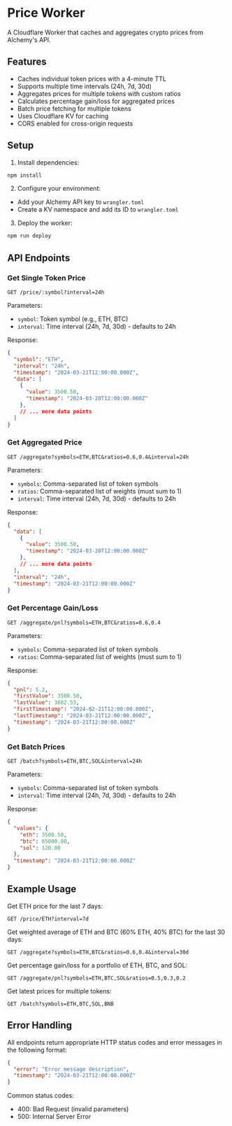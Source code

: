 # Price Worker

A Cloudflare Worker that caches and aggregates crypto prices from Alchemy's API.

## Features

- Caches individual token prices with a 4-minute TTL
- Supports multiple time intervals (24h, 7d, 30d)
- Aggregates prices for multiple tokens with custom ratios
- Calculates percentage gain/loss for aggregated prices
- Batch price fetching for multiple tokens
- Uses Cloudflare KV for caching
- CORS enabled for cross-origin requests

## Setup

1. Install dependencies:
```bash
npm install
```

2. Configure your environment:
- Add your Alchemy API key to `wrangler.toml`
- Create a KV namespace and add its ID to `wrangler.toml`

3. Deploy the worker:
```bash
npm run deploy
```

## API Endpoints

### Get Single Token Price

```
GET /price/:symbol?interval=24h
```

Parameters:
- `symbol`: Token symbol (e.g., ETH, BTC)
- `interval`: Time interval (24h, 7d, 30d) - defaults to 24h

Response:
```json
{
  "symbol": "ETH",
  "interval": "24h",
  "timestamp": "2024-03-21T12:00:00.000Z",
  "data": [
    {
      "value": 3500.50,
      "timestamp": "2024-03-20T12:00:00.000Z"
    },
    // ... more data points
  ]
}
```

### Get Aggregated Price

```
GET /aggregate?symbols=ETH,BTC&ratios=0.6,0.4&interval=24h
```

Parameters:
- `symbols`: Comma-separated list of token symbols
- `ratios`: Comma-separated list of weights (must sum to 1)
- `interval`: Time interval (24h, 7d, 30d) - defaults to 24h

Response:
```json
{
  "data": [
    {
      "value": 3500.50,
      "timestamp": "2024-03-20T12:00:00.000Z"
    },
    // ... more data points
  ],
  "interval": "24h",
  "timestamp": "2024-03-21T12:00:00.000Z"
}
```

### Get Percentage Gain/Loss

```
GET /aggregate/pnl?symbols=ETH,BTC&ratios=0.6,0.4
```

Parameters:
- `symbols`: Comma-separated list of token symbols
- `ratios`: Comma-separated list of weights (must sum to 1)

Response:
```json
{
  "pnl": 5.2,
  "firstValue": 3500.50,
  "lastValue": 3682.53,
  "firstTimestamp": "2024-02-21T12:00:00.000Z",
  "lastTimestamp": "2024-03-21T12:00:00.000Z",
  "timestamp": "2024-03-21T12:00:00.000Z"
}
```

### Get Batch Prices

```
GET /batch?symbols=ETH,BTC,SOL&interval=24h
```

Parameters:
- `symbols`: Comma-separated list of token symbols
- `interval`: Time interval (24h, 7d, 30d) - defaults to 24h

Response:
```json
{
  "values": {
    "eth": 3500.50,
    "btc": 65000.00,
    "sol": 120.00
  },
  "timestamp": "2024-03-21T12:00:00.000Z"
}
```

## Example Usage

Get ETH price for the last 7 days:
```
GET /price/ETH?interval=7d
```

Get weighted average of ETH and BTC (60% ETH, 40% BTC) for the last 30 days:
```
GET /aggregate?symbols=ETH,BTC&ratios=0.6,0.4&interval=30d
```

Get percentage gain/loss for a portfolio of ETH, BTC, and SOL:
```
GET /aggregate/pnl?symbols=ETH,BTC,SOL&ratios=0.5,0.3,0.2
```

Get latest prices for multiple tokens:
```
GET /batch?symbols=ETH,BTC,SOL,BNB
```

## Error Handling

All endpoints return appropriate HTTP status codes and error messages in the following format:

```json
{
  "error": "Error message description",
  "timestamp": "2024-03-21T12:00:00.000Z"
}
```

Common status codes:
- 400: Bad Request (invalid parameters)
- 500: Internal Server Error 